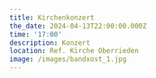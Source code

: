 ```yaml
---
title: Kirchenkonzert
the_date: 2024-04-13T22:00:00.000Z
time: '17:00'
description: Konzert
location: Ref. Kirche Oberrieden
image: /images/bandxost_1.jpg
---
```


